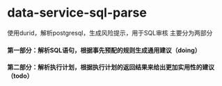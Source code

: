 # data-service-sql-parse
使用durid，解析postgresql，生成风险提示，用于SQL审核
主要分为两部分
#### 第一部分：解析SQL语句，根据事先预配的规则生成通用建议（doing）
#### 第二部分：解析执行计划，根据执行计划的返回结果来给出更加实用性的建议（todo）

